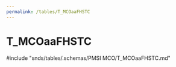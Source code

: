```yaml
---
permalink: /tables/T_MCOaaFHSTC
---
```

# T\_MCOaaFHSTC
<!-- SPDX-License-Identifier: MPL-2.0 -->

<!-- ATTENTION : Ne pas supprimer ou modifier la ligne ci-dessous -->
#include "snds/tables/.schemas/PMSI MCO/T_MCOaaFHSTC.md"
<!-- ATTENTION : Ne pas supprimer ou modifier la ligne ci-dessus -->
